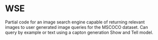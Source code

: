 # WSE

Partial code for an image search engine capable of returning relevant images to user generated image queries for the MSCOCO dataset. 
Can query by example or text using a capton generation Show and Tell model. 
